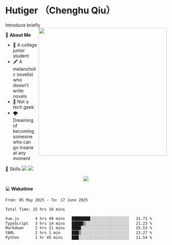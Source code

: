 # Hutiger （Chenghu Qiu）
Introduce briefly
<a href="#">
<img align="right" width="400" src="https://github-readme-stats-tau-lilac-25.vercel.app/api/top-langs/?username=hutiger9&layout=compact&langs_count=8&theme=transparent" />
</a>

💭 **About Me**

- 🏫 A college junior student
- 🖋️ A melancholic novelist who doesn’t write novels
- 🚫 Not a tech geek
- 🌪️ Dreaming of becoming someone who can go insane at any moment


🚀 Skills
![](https://img.shields.io/badge/-python-3e74a2?style=for-the-badge&logo=Python&logoColor=fff)
![](https://img.shields.io/badge/-pytorch-ee4c2c?style=for-the-badge&logo=PyTorch&logoColor=fff)

</p>
    <p align="center">
    <img src="https://profile-counter.glitch.me/{hutiger9}/count.svg" />
</p>


💻 **Wakatime**

<!--START_SECTION:waka-->

```txt
From: 05 May 2025 - To: 17 June 2025

Total Time: 15 hrs 10 mins

Vue.js       4 hrs 49 mins   ████████░░░░░░░░░░░░░░░░░   31.71 %
TypeScript   3 hrs 14 mins   █████▒░░░░░░░░░░░░░░░░░░░   21.23 %
Markdown     2 hrs 21 mins   ████░░░░░░░░░░░░░░░░░░░░░   15.53 %
YAML         2 hrs 1 min     ███▒░░░░░░░░░░░░░░░░░░░░░   13.27 %
Python       1 hr 45 mins    ███░░░░░░░░░░░░░░░░░░░░░░   11.54 %
```

<!--END_SECTION:waka-->
